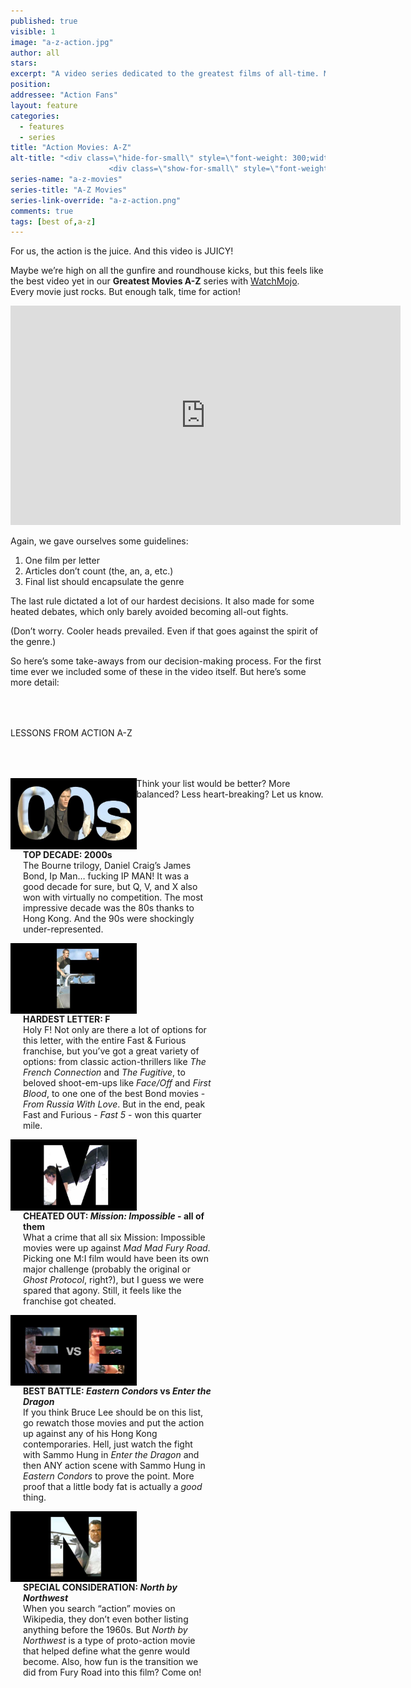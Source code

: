 ```yaml
---
published: true
visible: 1
image: "a-z-action.jpg"
author: all
stars: 
excerpt: "A video series dedicated to the greatest films of all-time. Made In partnership with our friends at WatchMojo."
position: 
addressee: "Action Fans"
layout: feature
categories: 
  - features
  - series
title: "Action Movies: A-Z"
alt-title: "<div class=\"hide-for-small\" style=\"font-weight: 300;width: 16rem;margin: -10rem auto 0 auto;font-family: Helvetica Neue;color: #fff;font-size: 1.5rem;padding-left: 2rem;text-align: center;\">The greatest movies of all time</div>
	                  <div class=\"show-for-small\" style=\"font-weight: 300;width: 10rem;margin: 3.5rem auto 0 auto;font-family: Helvetica Neue;color: #fff;font-size: 1rem;padding-left: 1rem;text-align: center;\">The greatest movies of all time</div>"
series-name: "a-z-movies"
series-title: "A-Z Movies"
series-link-override: "a-z-action.png"
comments: true
tags: [best of,a-z]
---
```

For us, the action is the juice. And this video is JUICY! 

Maybe we’re high on all the gunfire and roundhouse kicks, but this feels like the best video yet in our **Greatest Movies A-Z** series with [WatchMojo](https://www.youtube.com/channel/UCaWd5_7JhbQBe4dknZhsHJg). Every movie just rocks. But enough talk, time for action!

<div class="video-container"><iframe width="624" height="351" src="https://www.youtube.com/embed/yJxODCQkOqs?ecver=1" frameborder="0" allowfullscreen></iframe></div>

Again, we gave ourselves some guidelines:

1. One film per letter
1. Articles don’t count (the, an, a, etc.)
1. Final list should encapsulate the genre

The last rule dictated a lot of our hardest decisions. It also made for some heated debates, which only barely avoided becoming all-out fights.

(Don’t worry. Cooler heads prevailed. Even if that goes against the spirit of the genre.)

So here’s some take-aways from our decision-making process. For the first time ever we included some of these in the video itself. But here’s some more detail:

<p class="intro" style="margin-top:4rem">LESSONS FROM ACTION A-Z</p>

<div class="clearfix" style="margin-top:4rem;width:100%;">
	<div style="height:100%;float:left;width:40%;">
		<img style="vertical-align: top;display: inline-block;" src="/assets/img/features/inline/a-z-action/top-decade.jpg"> 
	</div>
	<p style="margin-top:0;float:left;width:60%;padding-left: 20px;">
		<strong>TOP DECADE: 2000s</strong><br />
		The Bourne trilogy, Daniel Craig’s James Bond, Ip Man… fucking IP MAN! It was a good decade for sure, but Q, V, and X also won with virtually no competition. The most impressive decade was the 80s thanks to Hong Kong. And the 90s were shockingly under-represented.  
      </p>
</div>

<div class="clearfix"  style="margin-top:4rem;width:100%;">
	<div style="height:100%;float:left;width:40%;">
		<img style="vertical-align: top;display: inline-block;" src="/assets/img/features/inline/a-z-action/hardest-letter.jpg"> 
	</div>
	<p style="margin-top:0;float:left;width:60%;padding-left: 20px;">
		<strong>HARDEST LETTER: F</strong><br />
	      Holy F! Not only are there a lot of options for this letter, with the entire Fast &amp; Furious franchise, but you’ve got a great variety of options: from classic action-thrillers like <em>The French Connection</em> and <em>The Fugitive</em>, to beloved shoot-em-ups like <em>Face/Off</em> and <em>First Blood</em>, to one one of the best Bond movies - <em>From Russia With Love</em>. But in the end, peak Fast and Furious - <em>Fast 5</em> - won this quarter mile.
	</p>
</div>

<div class="clearfix"  style="margin-top:4rem;width:100%;">
	<div style="height:100%;float:left;width:40%;">
		<img style="vertical-align: top;display: inline-block;" src="/assets/img/features/inline/a-z-action/cheated-out.jpg"> 
	</div>
	<p style="margin-top:0;float:left;width:60%;padding-left: 20px;">
		<strong>CHEATED OUT: <em>Mission: Impossible</em> - all of them</strong><br />
		What a crime that all six Mission: Impossible movies were up against <em>Mad Mad Fury Road</em>. Picking one M:I film would have been its own major challenge (probably the original or <em>Ghost Protocol</em>, right?), but I guess we were spared that agony. Still, it feels like the franchise got cheated. 
	</p>
</div>

<div class="clearfix" style="margin-top:4rem;width:100%;">
	<div style="height:100%;float:left;width:40%;">
		<img style="vertical-align: top;display: inline-block;" src="/assets/img/features/inline/a-z-action/best-battle.jpg"> 
	</div>
	<p style="margin-top:0;float:left;width:60%;padding-left: 20px;">
		<strong>BEST BATTLE: <em>Eastern Condors</em> vs <em>Enter the Dragon</em></strong><br />
	If you think Bruce Lee should be on this list, go rewatch those movies and put the action up against any of his Hong Kong contemporaries. Hell, just watch the fight with Sammo Hung in <em>Enter the Dragon</em> and then ANY action scene with Sammo Hung in <em>Eastern Condors</em> to prove the point. More proof that a little body fat is actually a <em>good</em> thing.
	</p>
</div>

<div class="clearfix"  style="margin:4rem 0;width:100%;">
	<div style="height:100%;float:left;width:40%;">
		<img style="vertical-align: top;display: inline-block;" src="/assets/img/features/inline/a-z-action/special-consideration.jpg"> 
	</div>
	<p style="margin-top:0;float:left;width:60%;padding-left: 20px;">
		<strong>SPECIAL CONSIDERATION: <em>North by Northwest</em></strong><br />
	     When you search “action” movies on Wikipedia, they don’t even bother listing anything before the 1960s. But <em>North by Northwest</em> is a type of proto-action movie that helped define what the genre would become. Also, how fun is the transition we did from Fury Road into this film? Come on! 
	</p>
</div>

Think your list would be better? More balanced? Less heart-breaking? Let us know.